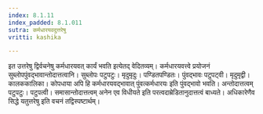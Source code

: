 ```yaml
---
index: 8.1.11
index_padded: 8.1.011
sutra: कर्मधारयवदुत्तरेषु
vritti: kashika

---
```

इत उत्तरेषु द्विर्वचनेषु कर्मधारयवत् कार्यं भवति इत्येतद् वेदितव्यम्। कर्मधारयवत्त्वे प्रयोजनं सुब्लोपपुंवद्भावान्तोदात्तत्वानि। सुब्लोपः पटुपटुः। मृदुमृदुः। पण्डितपण्डितः। पुंवद्भावः पटुपट्वी। मृदुमृद्वी। कालककालिका। कोपधाया अपि हि कर्मधारयवद्भावात् पुंवत्कर्मधारयः इति पुंवद्भावो भवति। अन्तोदात्तत्वम् पटुपटुः। पटुपत्वी। समासान्तोदात्तत्वम् अनेन एव विधीयते इति परत्वदाम्रेडितानुदात्तत्वं बाध्यते। अधिकारेणैव सिद्धे यतुत्तरेषु इति वचनं तद्विस्पष्टार्थम्।